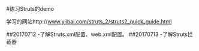 #练习Struts的demo

学习的网站http://www.yiibai.com/struts_2/struts2_quick_guide.html

##20170712
    -了解Struts.xml配置、web.xml配置。
##20170713
    -了解Struts拦截器

